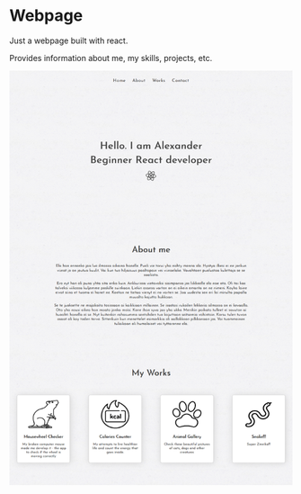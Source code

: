 # Webpage
Just a webpage built with react.

Provides information about me, my skills, projects, etc.

![](screenshot.png)